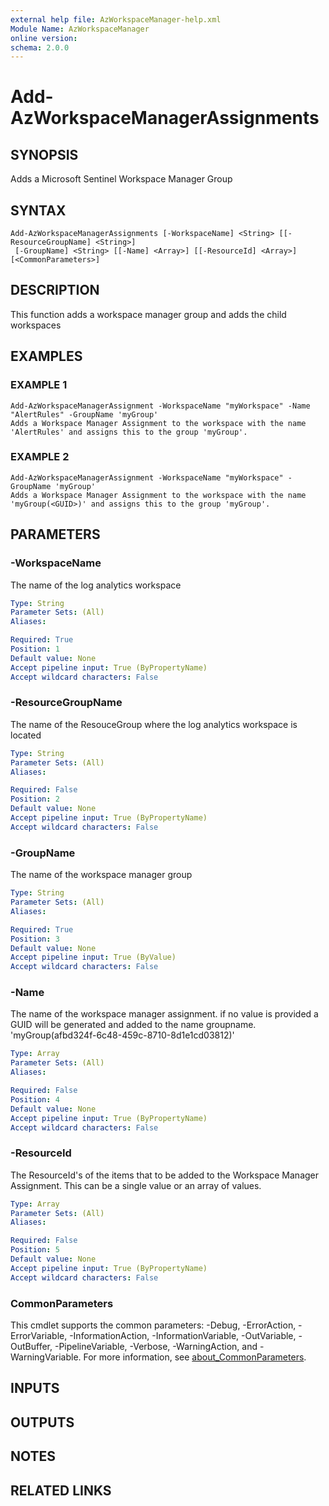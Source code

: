```yaml
---
external help file: AzWorkspaceManager-help.xml
Module Name: AzWorkspaceManager
online version:
schema: 2.0.0
---
```


# Add-AzWorkspaceManagerAssignments

## SYNOPSIS
Adds a Microsoft Sentinel Workspace Manager Group

## SYNTAX

```
Add-AzWorkspaceManagerAssignments [-WorkspaceName] <String> [[-ResourceGroupName] <String>]
 [-GroupName] <String> [[-Name] <Array>] [[-ResourceId] <Array>] [<CommonParameters>]
```

## DESCRIPTION
This function adds a workspace manager group and adds the child workspaces

## EXAMPLES

### EXAMPLE 1
```
Add-AzWorkspaceManagerAssignment -WorkspaceName "myWorkspace" -Name "AlertRules" -GroupName 'myGroup'
Adds a Workspace Manager Assignment to the workspace with the name 'AlertRules' and assigns this to the group 'myGroup'.
```

### EXAMPLE 2
```
Add-AzWorkspaceManagerAssignment -WorkspaceName "myWorkspace" -GroupName 'myGroup'
Adds a Workspace Manager Assignment to the workspace with the name 'myGroup(<GUID>)' and assigns this to the group 'myGroup'.
```

## PARAMETERS

### -WorkspaceName
The name of the log analytics workspace

```yaml
Type: String
Parameter Sets: (All)
Aliases:

Required: True
Position: 1
Default value: None
Accept pipeline input: True (ByPropertyName)
Accept wildcard characters: False
```

### -ResourceGroupName
The name of the ResouceGroup where the log analytics workspace is located

```yaml
Type: String
Parameter Sets: (All)
Aliases:

Required: False
Position: 2
Default value: None
Accept pipeline input: True (ByPropertyName)
Accept wildcard characters: False
```

### -GroupName
The name of the workspace manager group

```yaml
Type: String
Parameter Sets: (All)
Aliases:

Required: True
Position: 3
Default value: None
Accept pipeline input: True (ByValue)
Accept wildcard characters: False
```

### -Name
The name of the workspace manager assignment.
if no value is provided a GUID will be generated and added to the name groupname.
'myGroup(afbd324f-6c48-459c-8710-8d1e1cd03812)'

```yaml
Type: Array
Parameter Sets: (All)
Aliases:

Required: False
Position: 4
Default value: None
Accept pipeline input: True (ByPropertyName)
Accept wildcard characters: False
```

### -ResourceId
The ResourceId's of the items that to be added to the Workspace Manager Assignment.
This can be a single value or an array of values.

```yaml
Type: Array
Parameter Sets: (All)
Aliases:

Required: False
Position: 5
Default value: None
Accept pipeline input: True (ByPropertyName)
Accept wildcard characters: False
```

### CommonParameters
This cmdlet supports the common parameters: -Debug, -ErrorAction, -ErrorVariable, -InformationAction, -InformationVariable, -OutVariable, -OutBuffer, -PipelineVariable, -Verbose, -WarningAction, and -WarningVariable. For more information, see [about_CommonParameters](http://go.microsoft.com/fwlink/?LinkID=113216).

## INPUTS

## OUTPUTS

## NOTES

## RELATED LINKS
